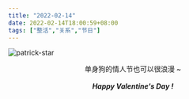 ```yaml
---
title: "2022-02-14"
date: 2022-02-14T18:00:59+08:00
tags: ["整活","关系","节日"]
---
```


![patrick-star](https://gcore.jsdelivr.net/gh/AlexLiu2022/resources/img/patrick-star.png)

<center> 单身狗的情人节也可以很浪漫 ~ </center> 

<br>

<center><strong><i>Happy Valentine's Day !</i></strong> </center>

<style>
h1{
  margin: 0 !important;
}
</style>